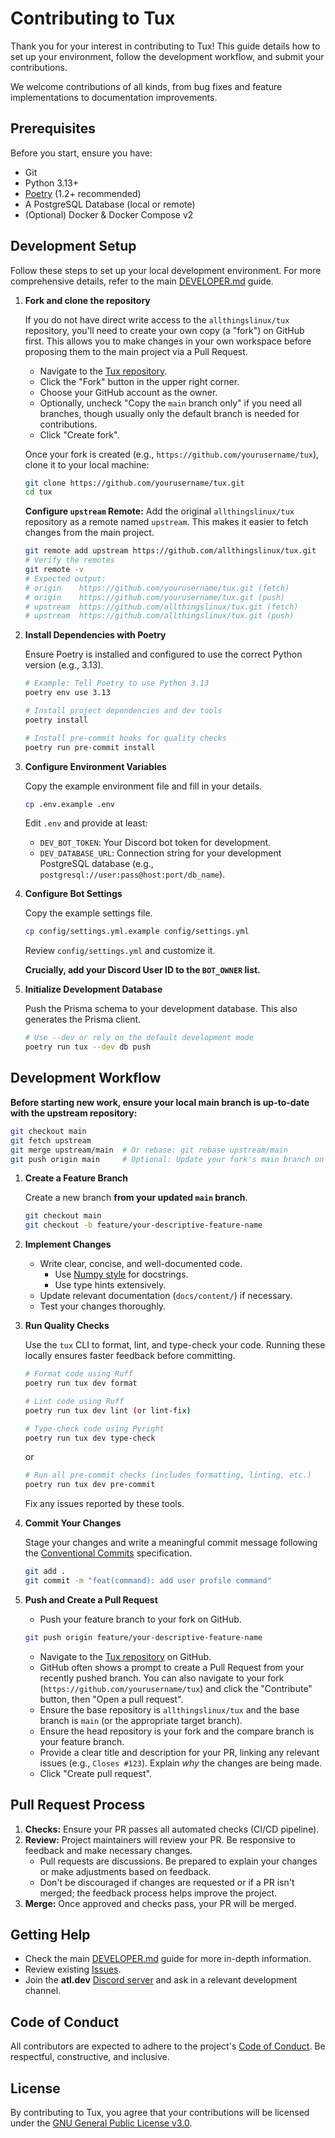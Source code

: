 # Contributing to Tux

Thank you for your interest in contributing to Tux! This guide details how to set up your environment, follow the development workflow, and submit your contributions.

We welcome contributions of all kinds, from bug fixes and feature implementations to documentation improvements.

## Prerequisites

Before you start, ensure you have:

* Git
* Python 3.13+
* [Poetry](https://python-poetry.org/docs/) (1.2+ recommended)
* A PostgreSQL Database (local or remote)
* (Optional) Docker & Docker Compose v2

## Development Setup

Follow these steps to set up your local development environment. For more comprehensive details, refer to the main [DEVELOPER.md](../../../DEVELOPER.md) guide.

1. **Fork and clone the repository**

    If you do not have direct write access to the `allthingslinux/tux` repository, you'll need to create your own copy (a "fork") on GitHub first. This allows you to make changes in your own workspace before proposing them to the main project via a Pull Request.

    * Navigate to the [Tux repository](https://github.com/allthingslinux/tux).
    * Click the "Fork" button in the upper right corner.
    * Choose your GitHub account as the owner.
    * Optionally, uncheck "Copy the `main` branch only" if you need all branches, though usually only the default branch is needed for contributions.
    * Click "Create fork".

    Once your fork is created (e.g., `https://github.com/yourusername/tux`), clone it to your local machine:

    ```bash
    git clone https://github.com/yourusername/tux.git
    cd tux
    ```

    **Configure `upstream` Remote:**
    Add the original `allthingslinux/tux` repository as a remote named `upstream`. This makes it easier to fetch changes from the main project.

    ```bash
    git remote add upstream https://github.com/allthingslinux/tux.git
    # Verify the remotes
    git remote -v
    # Expected output:
    # origin    https://github.com/yourusername/tux.git (fetch)
    # origin    https://github.com/yourusername/tux.git (push)
    # upstream  https://github.com/allthingslinux/tux.git (fetch)
    # upstream  https://github.com/allthingslinux/tux.git (push)
    ```

2. **Install Dependencies with Poetry**

    Ensure Poetry is installed and configured to use the correct Python version (e.g., 3.13).

    ```bash
    # Example: Tell Poetry to use Python 3.13
    poetry env use 3.13

    # Install project dependencies and dev tools
    poetry install

    # Install pre-commit hooks for quality checks
    poetry run pre-commit install
    ```

3. **Configure Environment Variables**

    Copy the example environment file and fill in your details.

    ```bash
    cp .env.example .env
    ```

    Edit `.env` and provide at least:
    * `DEV_BOT_TOKEN`: Your Discord bot token for development.
    * `DEV_DATABASE_URL`: Connection string for your development PostgreSQL database (e.g., `postgresql://user:pass@host:port/db_name`).

4. **Configure Bot Settings**

    Copy the example settings file.

    ```bash
    cp config/settings.yml.example config/settings.yml
    ```

    Review `config/settings.yml` and customize it.

    **Crucially, add your Discord User ID to the `BOT_OWNER` list.**

5. **Initialize Development Database**

    Push the Prisma schema to your development database. This also generates the Prisma client.

    ```bash
    # Use --dev or rely on the default development mode
    poetry run tux --dev db push
    ```

## Development Workflow

**Before starting new work, ensure your local main branch is up-to-date with the upstream repository:**

```bash
git checkout main
git fetch upstream
git merge upstream/main  # Or rebase: git rebase upstream/main
git push origin main     # Optional: Update your fork's main branch on GitHub
```

1. **Create a Feature Branch**

    Create a new branch **from your updated `main` branch**.

    ```bash
    git checkout main
    git checkout -b feature/your-descriptive-feature-name
    ```

2. **Implement Changes**
    * Write clear, concise, and well-documented code.
      * Use [Numpy style](https://numpydoc.readthedocs.io/en/latest/format.html) for docstrings.
      * Use type hints extensively.
    * Update relevant documentation (`docs/content/`) if necessary.
    * Test your changes thoroughly.

3. **Run Quality Checks**

    Use the `tux` CLI to format, lint, and type-check your code. Running these locally ensures faster feedback before committing.

    ```bash
    # Format code using Ruff
    poetry run tux dev format

    # Lint code using Ruff
    poetry run tux dev lint (or lint-fix)

    # Type-check code using Pyright
    poetry run tux dev type-check
    ```

    or

    ```bash
    # Run all pre-commit checks (includes formatting, linting, etc.)
    poetry run tux dev pre-commit
    ```

    Fix any issues reported by these tools.

4. **Commit Your Changes**

    Stage your changes and write a meaningful commit message following the [Conventional Commits](https://www.conventionalcommits.org/) specification.

    ```bash
    git add .
    git commit -m "feat(command): add user profile command"
    ```

5. **Push and Create a Pull Request**
    * Push your feature branch to your fork on GitHub.

    ```bash
    git push origin feature/your-descriptive-feature-name
    ```

    * Navigate to the [Tux repository](https://github.com/allthingslinux/tux) on GitHub.
    * GitHub often shows a prompt to create a Pull Request from your recently pushed branch. You can also navigate to your fork (`https://github.com/yourusername/tux`) and click the "Contribute" button, then "Open a pull request".
    * Ensure the base repository is `allthingslinux/tux` and the base branch is `main` (or the appropriate target branch).
    * Ensure the head repository is your fork and the compare branch is your feature branch.
    * Provide a clear title and description for your PR, linking any relevant issues (e.g., `Closes #123`). Explain *why* the changes are being made.
    * Click "Create pull request".

## Pull Request Process

1. **Checks:** Ensure your PR passes all automated checks (CI/CD pipeline).
2. **Review:** Project maintainers will review your PR. Be responsive to feedback and make necessary changes.
    * Pull requests are discussions. Be prepared to explain your changes or make adjustments based on feedback.
    * Don't be discouraged if changes are requested or if a PR isn't merged; the feedback process helps improve the project.
3. **Merge:** Once approved and checks pass, your PR will be merged.

## Getting Help

* Check the main [DEVELOPER.md](../../../DEVELOPER.md) guide for more in-depth information.
* Review existing [Issues](https://github.com/allthingslinux/tux/issues).
* Join the **atl.dev** [Discord server](https://discord.gg/gpmSjcjQxg) and ask in a relevant development channel.

## Code of Conduct

All contributors are expected to adhere to the project's [Code of Conduct](../../CODE_OF_CONDUCT.md). Be respectful, constructive, and inclusive.

## License

By contributing to Tux, you agree that your contributions will be licensed under the [GNU General Public License v3.0](../../../LICENSE).

